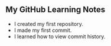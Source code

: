 ## My GitHub Learning Notes

- I created my first repository.
- I made my first commit.
- I learned how to view commit history.
